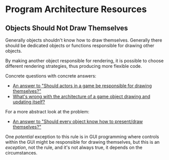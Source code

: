 # Program Architecture Resources

## Objects Should Not Draw Themselves

Generally objects shouldn't know how to draw themselves.
Generally there should be dedicated objects or functions responsible for drawing other objects.

By making another object responsible for rendering,
it is possible to choose different rendering strategies,
thus producing more flexible code.

Concrete questions with concrete answers:

* [An answer to "Should actors in a game be responsible for drawing themselves?"](https://gamedev.stackexchange.com/a/14138)
* [What's wrong with the architecture of a game object drawing and updating itself?](https://stackoverflow.com/questions/3000525/whats-wrong-with-the-architecture-of-a-game-object-drawing-and-updating-itself)

For a more abstract look at the problem:

* [An answer to "Should every object know how to present/draw themselves?"](https://softwareengineering.stackexchange.com/a/314183)

One _potential_ exception to this rule is in GUI programming where controls within the GUI might be responsible for drawing themselves,
but this is an _exception_, not the rule, and it's not always true, it depends on the circumstances.
